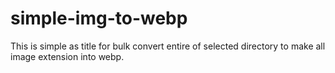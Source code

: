 # simple-img-to-webp

This is simple as title for bulk convert entire of selected directory to make all image extension into webp.
